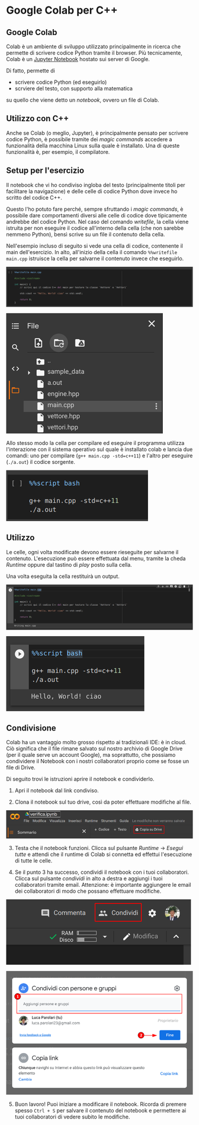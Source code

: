 # Google Colab per C++

## Google Colab

Colab è un ambiente di sviluppo utilizzato principalmente in ricerca
che permette di scrivere codice Python tramite il browser. Più
tecnicamente, Colab è un [Jupyter Notebook](https://jupyter.org/)
hostato sui server di Google.

Di fatto, permette di

- scrivere codice Python (ed eseguirlo)
- scrviere del testo, con supporto alla matematica

su quello che viene detto un _notebook_, ovvero un file di Colab.

## Utilizzo con C++

Anche se Colab (o meglio, Jupyter), è principalmente pensato per
scrivere codice Python, è possibile tramite dei _magic commands_
accedere a funzionalità della macchina Linux sulla quale è installato.
Una di queste funzionalità è, per esempio, il compilatore.

## Setup per l'esercizio

Il notebook che vi ho condiviso ingloba del testo (principalmente
titoli per facilitare la navigazione) e delle celle di codice Python
dove invece ho scritto del codice C++.

Questo l'ho potuto fare perché, sempre sfruttando i _magic commands_,
è possibile dare comportamenti diversi alle celle di codice dove
tipicamente andrebbe del codice Python. Nel caso del comando
_writefile_, la cella viene istruita per non eseguire il codice
all'interno della cella (che non sarebbe nemmeno Python), bensì scrive
su un file il contenuto della cella.

Nell'esempio incluso di seguito si vede una cella di codice,
contenente il main dell'esercizio. In alto, all'inizio della cella il
comando `%%writefile main.cpp` istruisce la cella per salvarne il
contenuto invece che eseguirlo.

![Cella di codice C++](./img/writefile.png)

![File salvato su Colab](./img/file.png)

Allo stesso modo la cella per compilare ed eseguire il programma
utilizza l'interazione con il sistema operativo sul quale è installato
colab e lancia due comandi: uno per compilare
(`g++ main.cpp -std=c++11`) e l'altro per eseguire (`./a.out`) il
codice sorgente.

![Compila ed esegui](./img/gpp.png)

## Utilizzo

Le celle, ogni volta modificate devono essere rieseguite per salvarne
il contenuto. L'esecuzione può essere effettuata dal menu, tramite la
cheda _Runtime_ oppure dal tastino di _play_ posto sulla cella.

Una volta eseguita la cella restituirà un output.

![Output del salvataggio](./img/exec1.png)

![Output della compilazione ed esecuzione](./img/exec2.png)

## Condivisione

Colab ha un vantaggio molto grosso rispetto ai tradizionali IDE: è in
cloud. Ciò significa che il file rimane salvato sul nostro archivio di
Google Drive (per il quale serve un account Google), ma soprattutto,
che possiamo condividere il Notebook con i nostri collaboratori
proprio come se fosse un file di Drive.

Di seguito trovi le istruzioni aprire il notebook e condividerlo.

1. Apri il notebook dal link condiviso.

2. Clona il notebook sul tuo drive, così da poter effettuare modifiche
   al file.

![Clona il notebook sul tuo drive](./img/copy-to-drive.png)

3. Testa che il notebook funzioni. Clicca sul pulsante _Runtime_ ->
   _Esegui tutte_ e attendi che il runtime di Colab si connetta ed
   effettui l'esecuzione di tutte le celle.

4. Se il punto 3 ha successo, condividi il notebook con i tuoi
   collaboratori. Clicca sul pulsante _condividi_ in alto a destra e
   aggiungi i tuoi collaboratori tramite email. Attenzione: è
   importante aggiungere le email dei collaboratori di modo che
   possano effettuare modifiche.

![Condividi](./img/share.png)

![Aggiungi collaboratore](./img/add-collaborator.png)

5. Buon lavoro! Puoi iniziare a modificare il notebook. Ricorda di
   premere spesso `Ctrl + S` per salvare il contenuto del notebook e
   permettere ai tuoi collaboratori di vedere subito le modifiche.
